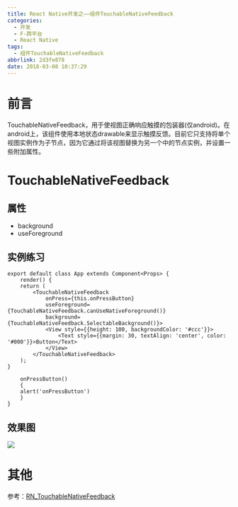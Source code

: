 ```yaml
---
title: React Native开发之——组件TouchableNativeFeedback
categories:
  - 开发
  - F-跨平台
  - React Native
tags:
  - 组件TouchableNativeFeedback
abbrlink: 2d3fe878
date: 2018-03-08 10:37:29
---
```

# 前言 
TouchableNativeFeedback，用于使视图正确响应触摸的包装器(仅android)。在android上，该组件使用本地状态drawable来显示触摸反馈。目前它只支持将单个视图实例作为子节点，因为它通过将该视图替换为另一个中的节点实例，并设置一些附加属性。

<!--more-->

# TouchableNativeFeedback
## 属性 

- background
- useForeground

## 实例练习 

	export default class App extends Component<Props> {
    	render() {
        return (
            <TouchableNativeFeedback
                onPress={this.onPressButton}
                useForeground={TouchableNativeFeedback.canUseNativeForeground()}
                background={TouchableNativeFeedback.SelectableBackground()}>
                <View style={{height: 100, backgroundColor: '#ccc'}}>
                    <Text style={{margin: 30, textAlign: 'center', color: '#000'}}>Button</Text>
                </View>
            </TouchableNativeFeedback>
        );
    }

    	onPressButton() 
		{
        alert('onPressButton')
    	}
	}

## 效果图
![][1]  
# 其他
参考：[RN_TouchableNativeFeedback][2]



[1]: https://raw.githubusercontent.com/PGzxc/CDN/master/blog-image/rn-TouchableNativeFeedback.gif
[2]: https://github.com/PGzxc/RN_TouchableNativeFeedback


